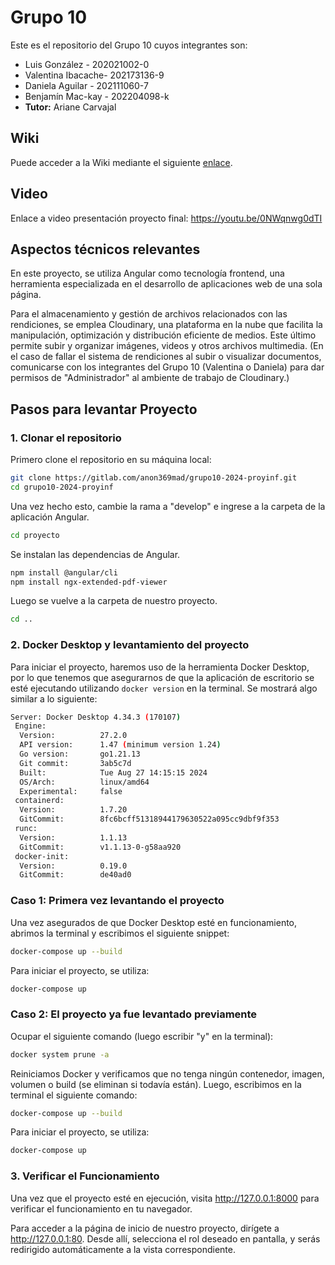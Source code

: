 # Grupo 10
Este es el repositorio del Grupo 10 cuyos integrantes son:
* Luis González - 202021002-0
* Valentina Ibacache- 202173136-9
* Daniela Aguilar - 202111060-7
* Benjamín Mac-kay - 202204098-k
* **Tutor:** Ariane Carvajal

## Wiki
Puede acceder a la Wiki mediante el siguiente [enlace](https://gitlab.com/anon369mad/grupo10-2024-proyinf/-/wikis/home).

## Video
Enlace a video presentación proyecto final: https://youtu.be/0NWqnwg0dTI 

## Aspectos técnicos relevantes

En este proyecto, se utiliza Angular como tecnología frontend, una herramienta especializada en el desarrollo de aplicaciones web de una sola página.

Para el almacenamiento y gestión de archivos relacionados con las rendiciones, se emplea Cloudinary, una plataforma en la nube que facilita la manipulación, optimización y distribución eficiente de medios. Este último permite subir y organizar imágenes, videos y otros archivos multimedia.  (En el caso de fallar el sistema de rendiciones al subir o visualizar documentos, comunicarse con los integrantes del Grupo 10 (Valentina o Daniela) para dar permisos de "Administrador" al ambiente de trabajo de Cloudinary.)

## Pasos para levantar Proyecto

### 1. Clonar el repositorio
Primero clone el repositorio en su máquina local:

```bash
git clone https://gitlab.com/anon369mad/grupo10-2024-proyinf.git
cd grupo10-2024-proyinf
```
Una vez hecho esto, cambie la rama a "develop" e ingrese a la carpeta de la aplicación Angular.

```bash
cd proyecto
```

Se instalan las dependencias de Angular.

```bash
npm install @angular/cli
npm install ngx-extended-pdf-viewer
```

Luego se vuelve a la carpeta de nuestro proyecto.

```bash
cd ..
```

### 2. Docker Desktop y levantamiento del proyecto
Para iniciar el proyecto, haremos uso de la herramienta Docker Desktop, por lo que tenemos que asegurarnos de que la aplicación de escritorio se esté ejecutando utilizando ``docker version`` en la terminal. Se mostrará algo similar a lo siguiente:

```bash
Server: Docker Desktop 4.34.3 (170107)
 Engine:
  Version:          27.2.0
  API version:      1.47 (minimum version 1.24)
  Go version:       go1.21.13
  Git commit:       3ab5c7d
  Built:            Tue Aug 27 14:15:15 2024
  OS/Arch:          linux/amd64
  Experimental:     false
 containerd:
  Version:          1.7.20
  GitCommit:        8fc6bcff51318944179630522a095cc9dbf9f353
 runc:
  Version:          1.1.13
  GitCommit:        v1.1.13-0-g58aa920
 docker-init:
  Version:          0.19.0
  GitCommit:        de40ad0
```

### Caso 1: Primera vez levantando el proyecto
Una vez asegurados de que Docker Desktop esté en funcionamiento, abrimos la terminal y escribimos el siguiente snippet:

```bash
docker-compose up --build
```
Para iniciar el proyecto, se utiliza:

```bash
docker-compose up
```
### Caso 2: El proyecto ya fue levantado previamente
Ocupar el siguiente comando (luego escribir "y" en la terminal):

```bash
docker system prune -a
```
Reiniciamos Docker y verificamos que no tenga ningún contenedor, imagen, volumen o build (se eliminan si todavía están). 
Luego, escribimos en la terminal el siguiente comando:

```bash
docker-compose up --build
```
Para iniciar el proyecto, se utiliza:

```bash
docker-compose up
```

### 3. Verificar el Funcionamiento
Una vez que el proyecto esté en ejecución, visita http://127.0.0.1:8000 para verificar el funcionamiento en tu navegador.

Para acceder a la página de inicio de nuestro proyecto, dirígete a http://127.0.0.1:80. Desde allí, selecciona el rol deseado en pantalla, y serás redirigido automáticamente a la vista correspondiente.